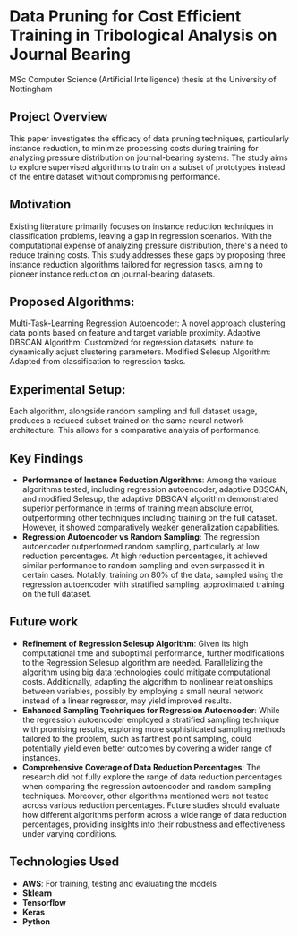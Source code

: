 # Data Pruning for Cost Efficient Training in Tribological Analysis on Journal Bearing
MSc Computer Science (Artificial Intelligence) thesis at the University of Nottingham

## Project Overview
This paper investigates the efficacy of data pruning techniques, particularly instance reduction, to minimize processing costs during training for analyzing pressure distribution on journal-bearing systems. The study aims to explore supervised algorithms to train on a subset of prototypes instead of the entire dataset without compromising performance.

## Motivation
Existing literature primarily focuses on instance reduction techniques in classification problems, leaving a gap in regression scenarios. With the computational expense of analyzing pressure distribution, there's a need to reduce training costs. This study addresses these gaps by proposing three instance reduction algorithms tailored for regression tasks, aiming to pioneer instance reduction on journal-bearing datasets.

## Proposed Algorithms:
Multi-Task-Learning Regression Autoencoder: A novel approach clustering data points based on feature and target variable proximity.
Adaptive DBSCAN Algorithm: Customized for regression datasets' nature to dynamically adjust clustering parameters.
Modified Selesup Algorithm: Adapted from classification to regression tasks.

## Experimental Setup:
Each algorithm, alongside random sampling and full dataset usage, produces a reduced subset trained on the same neural network architecture. This allows for a comparative analysis of performance.

## Key Findings
- **Performance of Instance Reduction Algorithms**: Among the various algorithms tested, including regression autoencoder, adaptive DBSCAN, and modified Selesup, the adaptive DBSCAN algorithm demonstrated superior performance in terms of training mean absolute error, outperforming other techniques including training on the full dataset. However, it showed comparatively weaker generalization capabilities.
- **Regression Autoencoder vs Random Sampling**: The regression autoencoder outperformed random sampling, particularly at low reduction percentages. At high reduction percentages, it achieved similar performance to random sampling and even surpassed it in certain cases. Notably, training on 80% of the data, sampled using the regression autoencoder with stratified sampling, approximated training on the full dataset.

## Future work
- **Refinement of Regression Selesup Algorithm**: Given its high computational time and suboptimal performance, further modifications to the Regression Selesup algorithm are needed. Parallelizing the algorithm using big data technologies could mitigate computational costs. Additionally, adapting the algorithm to nonlinear relationships between variables, possibly by employing a small neural network instead of a linear regressor, may yield improved results.
- **Enhanced Sampling Techniques for Regression Autoencoder**: While the regression autoencoder employed a stratified sampling technique with promising results, exploring more sophisticated sampling methods tailored to the problem, such as farthest point sampling, could potentially yield even better outcomes by covering a wider range of instances.
- **Comprehensive Coverage of Data Reduction Percentages**: The research did not fully explore the range of data reduction percentages when comparing the regression autoencoder and random sampling techniques. Moreover, other algorithms mentioned were not tested across various reduction percentages. Future studies should evaluate how different algorithms perform across a wide range of data reduction percentages, providing insights into their robustness and effectiveness under varying conditions.

## Technologies Used
- **AWS**: For training, testing and evaluating the models
- **Sklearn**
- **Tensorflow**
- **Keras**
- **Python**
